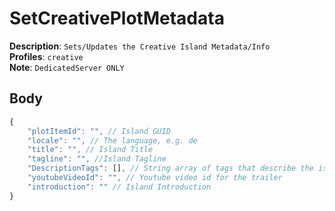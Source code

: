 # SetCreativePlotMetadata

**Description**: `Sets/Updates the Creative Island Metadata/Info` \
**Profiles**: `creative` \
**Note**: `DedicatedServer ONLY`

## Body
```js
{
    "plotItemId": "", // Island GUID
    "locale": "", // The language, e.g. de
    "title": "", // Island Title
    "tagline": "", //Island Tagline
    "DescriptionTags": [], // String array of tags that describe the island
    "youtubeVideoId": "", // Youtube video id for the trailer
    "introduction": "" // Island Introduction
}
```
